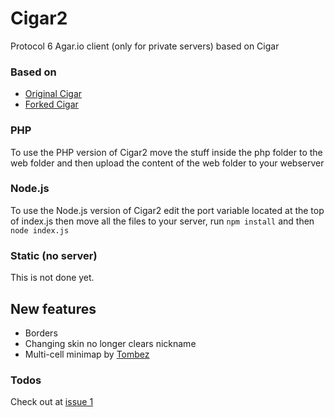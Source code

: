 # Cigar2
Protocol 6 Agar.io client (only for private servers) based on Cigar  

### Based on
- [Original Cigar](https://github.com/CigarProject/Cigar)
- [Forked Cigar](https://github.com/Luka967/Cigar)

### PHP
To use the PHP version of Cigar2 move the stuff inside the php folder to the web folder and then upload the content of the web folder to your webserver

### Node.js
To use the Node.js version of Cigar2 edit the port variable located at the top of index.js then move all the files to your server, run `npm install` and then `node index.js`

### Static (no server)
This is not done yet.

## New features
- Borders
- Changing skin no longer clears nickname
- Multi-cell minimap by [Tombez](https://github.com/Tombez)

### Todos
Check out at [issue 1](https://github.com/Cigar2/Cigar2/issues/1)